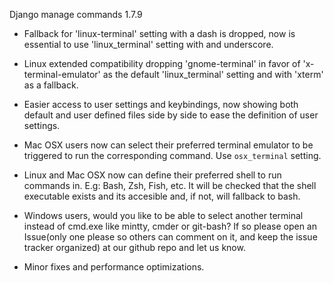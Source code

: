 Django manage commands 1.7.9

 - Fallback for 'linux-terminal' setting with a dash is dropped, now is essential to use 'linux_terminal' setting with and underscore.

 - Linux extended compatibility dropping 'gnome-terminal' in favor of 'x-terminal-emulator' as the default 'linux_terminal' setting and with 'xterm' as a fallback.

 - Easier access to user settings and keybindings, now showing both default and user defined files side by side to ease the definition of user settings.

 - Mac OSX users now can select their preferred terminal emulator to be triggered to run the corresponding command. Use `osx_terminal` setting.

 - Linux and Mac OSX now can define their preferred shell to run commands in. E.g: Bash, Zsh, Fish, etc. It will be checked that the shell executable exists and its accesible and, if not, will fallback to bash.

 - Windows users, would you like to be able to select another terminal instead of cmd.exe like mintty, cmder or git-bash? If so please open an Issue(only one please so others can comment on it, and keep the issue tracker organized) at our github repo and let us know.

 - Minor fixes and performance optimizations.